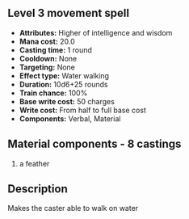 ## Level 3 movement spell
- **Attributes:** Higher of intelligence and wisdom
- **Mana cost:** 20.0
- **Casting time:** 1 round
- **Cooldown:** None
- **Targeting:** None
- **Effect type:** Water walking
- **Duration:** 10d6+25 rounds
- **Train chance:** 100%
- **Base write cost:** 50 charges
- **Write cost:** From half to full base cost
- **Components:** Verbal, Material
## Material components - 8 castings
1. a feather
## Description
Makes the caster able to walk on water
